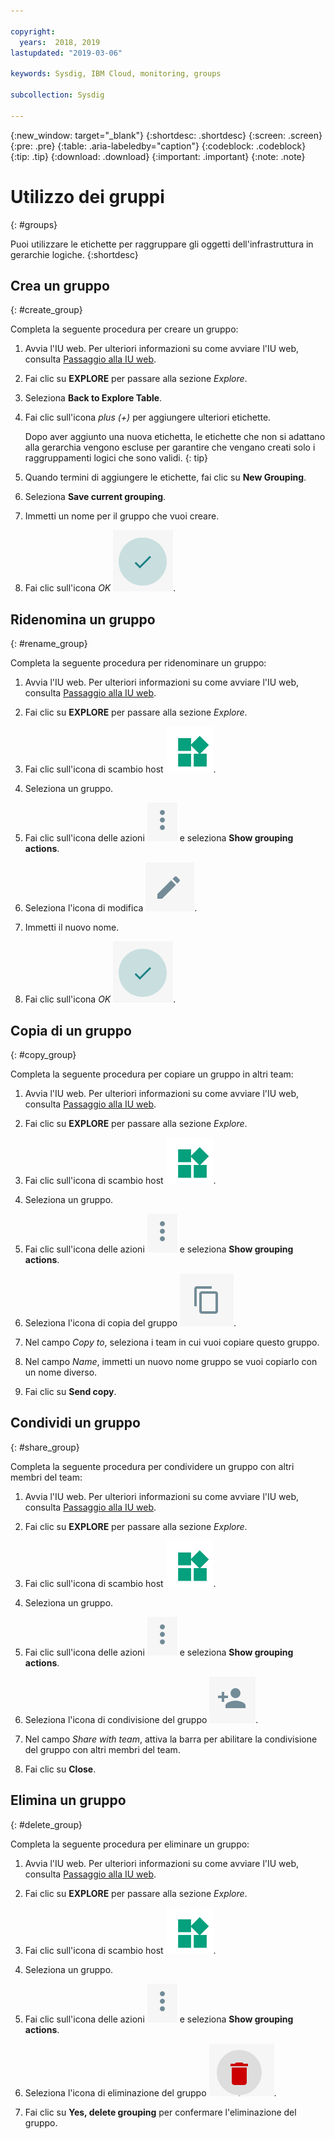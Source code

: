 ```yaml
---

copyright:
  years:  2018, 2019
lastupdated: "2019-03-06"

keywords: Sysdig, IBM Cloud, monitoring, groups

subcollection: Sysdig

---
```


{:new_window: target="_blank"}
{:shortdesc: .shortdesc}
{:screen: .screen}
{:pre: .pre}
{:table: .aria-labeledby="caption"}
{:codeblock: .codeblock}
{:tip: .tip}
{:download: .download}
{:important: .important}
{:note: .note}

# Utilizzo dei gruppi
{: #groups}

Puoi utilizzare le etichette per raggruppare gli oggetti dell'infrastruttura in gerarchie logiche.
{:shortdesc}

## Crea un gruppo
{: #create_group}

Completa la seguente procedura per creare un gruppo:

1. Avvia l'IU web. Per ulteriori informazioni su come avviare l'IU web, consulta [Passaggio alla IU web](/docs/services/Monitoring-with-Sysdig?topic=Sysdig-launch#launch). 

2. Fai clic su **EXPLORE** per passare alla sezione *Explore*.

3. Seleziona **Back to Explore Table**.

4. Fai clic sull'icona *plus (+)* per aggiungere ulteriori etichette.

    Dopo aver aggiunto una nuova etichetta, le etichette che non si adattano alla gerarchia vengono escluse per garantire che vengano creati solo i raggruppamenti logici che sono validi.
    {: tip}

5. Quando termini di aggiungere le etichette, fai clic su **New Grouping**.

6. Seleziona **Save current grouping**.

7. Immetti un nome per il gruppo che vuoi creare.

8. Fai clic sull'icona *OK* ![icona OK](images/ok.png).

## Ridenomina un gruppo
{: #rename_group}

Completa la seguente procedura per ridenominare un gruppo:

1. Avvia l'IU web. Per ulteriori informazioni su come avviare l'IU web, consulta [Passaggio alla IU web](/docs/services/Monitoring-with-Sysdig?topic=Sysdig-launch#launch). 

2. Fai clic su **EXPLORE** per passare alla sezione *Explore*.

3. Fai clic sull'icona di scambio host ![icona di scambio host](images/switch_hosts.png).

4. Seleziona un gruppo.

5. Fai clic sull'icona delle azioni ![icona tre punti](images/actions.png) e seleziona **Show grouping actions**.

6. Seleziona l'icona di modifica ![icona matita](images/edit.png).

7. Immetti il nuovo nome.

8. Fai clic sull'icona *OK* ![icona OK](images/ok.png).




## Copia di un gruppo
{: #copy_group}

Completa la seguente procedura per copiare un gruppo in altri team:

1. Avvia l'IU web. Per ulteriori informazioni su come avviare l'IU web, consulta [Passaggio alla IU web](/docs/services/Monitoring-with-Sysdig?topic=Sysdig-launch#launch). 

2. Fai clic su **EXPLORE** per passare alla sezione *Explore*.

3. Fai clic sull'icona di scambio host ![icona di scambio host](images/switch_hosts.png).

4. Seleziona un gruppo.

5. Fai clic sull'icona delle azioni ![icona tre punti](images/actions.png) e seleziona **Show grouping actions**.

6. Seleziona l'icona di copia del gruppo ![icona di copia](images/copy.png).

7. Nel campo *Copy to*, seleziona i team in cui vuoi copiare questo gruppo.

8. Nel campo *Name*, immetti un nuovo nome gruppo se vuoi copiarlo con un nome diverso.

9. Fai clic su **Send copy**.



## Condividi un gruppo
{: #share_group}

Completa la seguente procedura per condividere un gruppo con altri membri del team:

1. Avvia l'IU web. Per ulteriori informazioni su come avviare l'IU web, consulta [Passaggio alla IU web](/docs/services/Monitoring-with-Sysdig?topic=Sysdig-launch#launch). 

2. Fai clic su **EXPLORE** per passare alla sezione *Explore*.

3. Fai clic sull'icona di scambio host ![icona di scambio host](images/switch_hosts.png).

4. Seleziona un gruppo.

5. Fai clic sull'icona delle azioni ![icona tre punti](images/actions.png) e seleziona **Show grouping actions**.

6. Seleziona l'icona di condivisione del gruppo ![icona di condivisione](images/share.png).

7. Nel campo *Share with team*, attiva la barra per abilitare la condivisione del gruppo con altri membri del team.

8. Fai clic su **Close**.



## Elimina un gruppo
{: #delete_group}

Completa la seguente procedura per eliminare un gruppo:

1. Avvia l'IU web. Per ulteriori informazioni su come avviare l'IU web, consulta [Passaggio alla IU web](/docs/services/Monitoring-with-Sysdig?topic=Sysdig-launch#launch). 

2. Fai clic su **EXPLORE** per passare alla sezione *Explore*.

3. Fai clic sull'icona di scambio host ![icona di scambio host](images/switch_hosts.png).

4. Seleziona un gruppo.

5. Fai clic sull'icona delle azioni ![icona tre punti](images/actions.png) e seleziona **Show grouping actions**.

6. Seleziona l'icona di eliminazione del gruppo ![icona di eliminazione](images/delete.png).

7. Fai clic su **Yes, delete grouping** per confermare l'eliminazione del gruppo.







